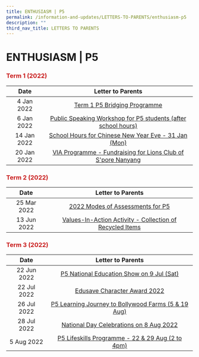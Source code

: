 ```yaml
---
title: ENTHUSIASM | P5
permalink: /information-and-updates/LETTERS-TO-PARENTS/enthusiasm-p5
description: ""
third_nav_title: LETTERS TO PARENTS
---
```

# ENTHUSIASM | P5

### <span style = "color: #c81b1b"> <b>Term 1 (2022)</b> </span>

<table>
<thead>
  <tr>
    <th style="text-align: center;">Date</th>
    <th style="text-align: center;">Letter to Parents</th>
  </tr>
</thead>
<tbody style="text-align: center;">
  <tr>
    <td>4 Jan 2022</td>
    <td><a href="/files/INFORMATION%20AND%20UPDATES/Letter%20To%20Parents/Enthusiasm%20P5/011A%20P5%20Term1%20bridging%20programme_amended.pdf" target = "_blank">Term 1 P5 Bridging Programme</a></td>
  </tr>
  <tr>
    <td> 6 Jan 2022</td>
    <td><a href="/files/INFORMATION%20AND%20UPDATES/Letter%20To%20Parents/Enthusiasm%20P5/009%20P5%20Public%20Speaking%20Workshop.pdf" target = "_blank">Public Speaking Workshop for P5 students (after school hours) </a></td>
  </tr>
  <tr>
    <td> 14 Jan 2022</td>
    <td><a href="/files/INFORMATION%20AND%20UPDATES/Letter%20To%20Parents/Enthusiasm%20P5/020%20Sch%20Hours%20on%20CNY%20Eve%2031%20Jan%202022.pdf" target = "_blank"> School Hours for Chinese New Year Eve - 31 Jan (Mon)</a></td>
  </tr>
  <tr>
    <td> 20 Jan 2022</td>
    <td><a href="/files/INFORMATION%20AND%20UPDATES/Letter%20To%20Parents/Enthusiasm%20P5/022%20VIA%20Programme%20Fundraising%20for%20Lions%20Club%20of%20Singapore%20Nanyang.pdf" target = "_blank">VIA Programme - Fundraising for Lions Club of S'pore Nanyang </a></td>
  </tr>
</tbody>
</table>

### <span style = "color: #c81b1b"> <b>Term 2 (2022)</b> </span>

<table>
<thead>
  <tr>
    <th style="text-align: center;">Date</th>
    <th style="text-align: center;">Letter to Parents</th>
  </tr>
</thead>
<tbody style="text-align: center;">
  <tr>
    <td>25 Mar 2022</td>
    <td><a href="/files/INFORMATION%20AND%20UPDATES/Letter%20To%20Parents/Enthusiasm%20P5/031%20P5%20Modes%20of%20Assessments%20Letter%20to%20Parents.pdf" target = "_blank">2022 Modes of Assessments for P5</a></td>
  </tr>
  <tr>
    <td>13 Jun 2022 </td>
    <td><a href="/files/INFORMATION%20AND%20UPDATES/Letter%20To%20Parents/Enthusiasm%20P5/044%20Collection%20of%20Recycled%20items.pdf" target = "_blank">Values-In-Action Activity - Collection of Recycled Items </a></td>
  </tr>
</tbody>
</table>

### <span style = "color: #c81b1b"> <b>Term 3 (2022)</b> </span>

<table>
<thead>
  <tr>
    <th style="text-align: center;">Date</th>
    <th style="text-align: center;">Letter to Parents</th>
  </tr>
</thead>
<tbody style="text-align: center;">
  <tr>
    <td>22 Jun 2022</td>
    <td><a href="/files/INFORMATION%20AND%20UPDATES/Letter%20To%20Parents/Enthusiasm%20P5/046%20P5%20NE%20show%20on%209%20July%202022.pdf" target = "_blank">P5 National Education Show on 9 Jul (Sat)</a></td>
  </tr>
  <tr>
    <td>22 Jul 2022 </td>
    <td><a href="/files/INFORMATION%20AND%20UPDATES/Letter%20To%20Parents/Enthusiasm%20P5/050%20ECHA%20letter%20to%20parents%202022.pdf" target = "_blank">Edusave Character Award 2022 </a></td>
  </tr>
  <tr>
    <td>26 Jul 2022 </td>
    <td><a href="/files/INFORMATION%20AND%20UPDATES/Letter%20To%20Parents/Enthusiasm%20P5/045%20P5%20Learning%20Journey%20to%20Bollywood%20farms.pdf" target = "_blank"> P5 Learning Journey to Bollywood Farms (5 &amp; 19 Aug)</a></td>
  </tr>
  <tr>
    <td>28 Jul 2022 </td>
    <td><a href="/files/INFORMATION%20AND%20UPDATES/Letter%20To%20Parents/Enthusiasm%20P5/058%20National%20Day%20Celebrations%20on%208%20Aug%202022.pdf" target = "_blank">National Day Celebrations on 8 Aug 2022 </a></td>
  </tr>
  <tr>
    <td>5 Aug 2022 </td>
    <td><a href="/files/INFORMATION%20AND%20UPDATES/Letter%20To%20Parents/Enthusiasm%20P5/061%20P5%20Getting%20Ready%20for%20the%20Big%20Test.pdf" target = "_blank"> P5 Lifeskills Programme - 22 &amp; 29 Aug (2 to 4pm)    </a></td>
  </tr>
</tbody>
</table>